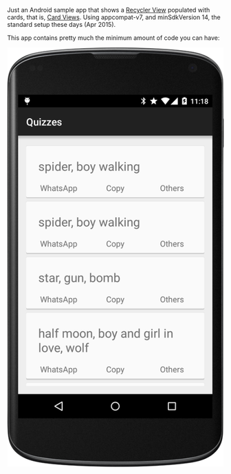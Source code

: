 Just an Android sample app that shows a [Recycler View] populated with cards, that is, [Card Views]. Using appcompat-v7, and minSdkVersion 14, the standard setup these days (Apr 2015).

This app contains pretty much the minimum amount of code you can have:

![Screenshot](readme-images/screenshot.png)

[Recycler View]:https://developer.android.com/reference/android/support/v7/widget/RecyclerView.html
[Card Views]:https://developer.android.com/reference/android/support/v7/widget/CardView.html
